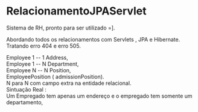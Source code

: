 RelacionamentoJPAServlet
========================
Sistema de RH, pronto para ser utilizado =].<br />

Abordando todos os relacionamentos com Servlets , JPA e Hibernate.<br />
Tratando erro 404 e erro 505.<br />

Employee 1 -- 1 Address,<br />
Employee 1 -- N Department,<br />
Employee N -- N Position,<br />
EmployeePosition ( admissionPosition).
<br />
N para N com campo extra na entidade relacional.
<br />
Sintuação Real :<br />
Um Empregado tem apenas um endereço e o empregado tem somente um departamento,

